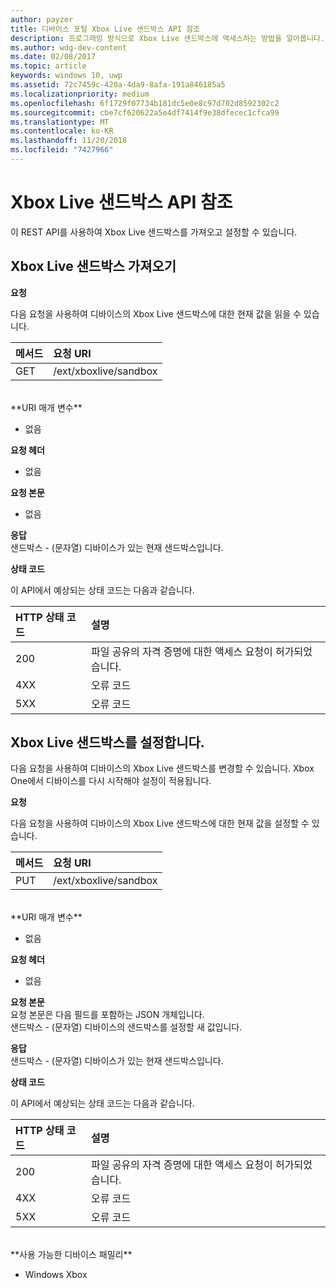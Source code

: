 ```yaml
---
author: payzer
title: 디바이스 포털 Xbox Live 샌드박스 API 참조
description: 프로그래밍 방식으로 Xbox Live 샌드박스에 액세스하는 방법을 알아봅니다.
ms.author: wdg-dev-content
ms.date: 02/08/2017
ms.topic: article
keywords: windows 10, uwp
ms.assetid: 72c7459c-420a-4da9-8afa-191a846185a5
ms.localizationpriority: medium
ms.openlocfilehash: 6f1729f07734b181dc5e0e8c97d702d8592302c2
ms.sourcegitcommit: cbe7cf620622a5e4df7414f9e38dfecec1cfca99
ms.translationtype: MT
ms.contentlocale: ko-KR
ms.lasthandoff: 11/20/2018
ms.locfileid: "7427966"
---
```

# <a name="xbox-live-sandbox-api-reference"></a>Xbox Live 샌드박스 API 참조   
이 REST API를 사용하여 Xbox Live 샌드박스를 가져오고 설정할 수 있습니다.

## <a name="get-the-xbox-live-sandbox"></a>Xbox Live 샌드박스 가져오기

**요청**

다음 요청을 사용하여 디바이스의 Xbox Live 샌드박스에 대한 현재 값을 읽을 수 있습니다.

메서드      | 요청 URI
:------     | :-----
GET | /ext/xboxlive/sandbox
<br />
**URI 매개 변수**

- 없음

**요청 헤더**

- 없음

**요청 본문**

- 없음

**응답**   
샌드박스 - (문자열) 디바이스가 있는 현재 샌드박스입니다.   

**상태 코드**

이 API에서 예상되는 상태 코드는 다음과 같습니다.

HTTP 상태 코드      | 설명
:------     | :-----
200 | 파일 공유의 자격 증명에 대한 액세스 요청이 허가되었습니다.
4XX | 오류 코드
5XX | 오류 코드

## <a name="set-the-xbox-live-sandbox"></a>Xbox Live 샌드박스를 설정합니다.
다음 요청을 사용하여 디바이스의 Xbox Live 샌드박스를 변경할 수 있습니다. Xbox One에서 디바이스를 다시 시작해야 설정이 적용됩니다.

**요청**

다음 요청을 사용하여 디바이스의 Xbox Live 샌드박스에 대한 현재 값을 설정할 수 있습니다.

메서드      | 요청 URI
:------     | :-----
PUT | /ext/xboxlive/sandbox
<br />
**URI 매개 변수**

- 없음

**요청 헤더**

- 없음

**요청 본문**   
요청 본문은 다음 필드를 포함하는 JSON 개체입니다.   
샌드박스 - (문자열) 디바이스의 샌드박스를 설정할 새 값입니다.

**응답**   
샌드박스 - (문자열) 디바이스가 있는 현재 샌드박스입니다.   

**상태 코드**

이 API에서 예상되는 상태 코드는 다음과 같습니다.

HTTP 상태 코드      | 설명
:------     | :-----
200 | 파일 공유의 자격 증명에 대한 액세스 요청이 허가되었습니다.
4XX | 오류 코드
5XX | 오류 코드

<br />
**사용 가능한 디바이스 패밀리**

* Windows Xbox

